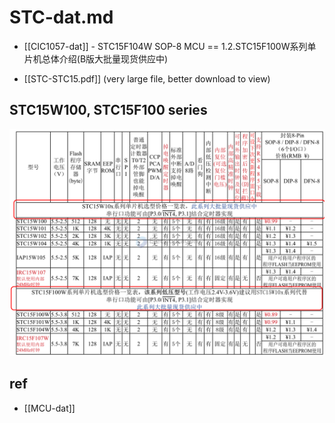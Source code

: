 
# STC-dat.md

- [[CIC1057-dat]] - STC15F104W SOP-8 MCU == 1.2.STC15F100W系列单片机总体介绍(B版大批量现货供应中)

- [[STC-STC15.pdf]] (very large file, better download to view)

## STC15W100, STC15F100 series 

![](2024-10-27-13-36-15.png)


## ref 

- [[MCU-dat]]